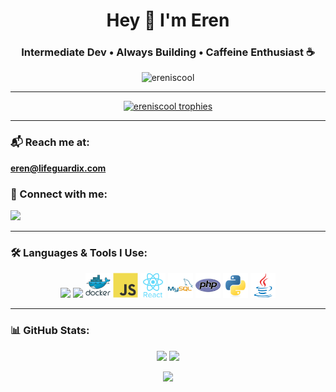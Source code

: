 <h1 align="center">Hey 👋 I'm Eren</h1>
<h3 align="center">Intermediate Dev • Always Building • Caffeine Enthusiast ☕</h3>

<p align="center">
  <img src="https://komarev.com/ghpvc/?username=ereniscool&label=Profile%20Views&color=ff69b4&style=flat-square" alt="ereniscool" />
</p>

---

<p align="center">
  <a href="https://github.com/ryo-ma/github-profile-trophy">
    <img src="https://github-profile-trophy.vercel.app/?username=ereniscool&theme=onedark&title=Commits,Followers,Repositories,Issues" alt="ereniscool trophies" />
  </a>
</p>

---

### 📬 Reach me at:  
**eren@lifeguardix.com**

### 📱 Connect with me:
<p align="left">
  <a href="https://instagram.com/shabomp" target="_blank">
    <img src="https://img.shields.io/badge/Instagram-E4405F?style=for-the-badge&logo=instagram&logoColor=white" />
  </a>
</p>

---

### 🛠️ Languages & Tools I Use:
<p align="center">
  <img src="https://raw.githubusercontent.com/devicons/devicon/master/icons/aws/aws-original.svg" width="40"/>
  <img src="https://www.vectorlogo.zone/logos/microsoft_azure/microsoft_azure-icon.svg" width="40"/>
  <img src="https://raw.githubusercontent.com/devicons/devicon/master/icons/docker/docker-original-wordmark.svg" width="40"/>
  <img src="https://raw.githubusercontent.com/devicons/devicon/master/icons/javascript/javascript-original.svg" width="40"/>
  <img src="https://raw.githubusercontent.com/devicons/devicon/master/icons/react/react-original-wordmark.svg" width="40"/>
  <img src="https://raw.githubusercontent.com/devicons/devicon/master/icons/mysql/mysql-original-wordmark.svg" width="40"/>
  <img src="https://raw.githubusercontent.com/devicons/devicon/master/icons/php/php-original.svg" width="40"/>
  <img src="https://raw.githubusercontent.com/devicons/devicon/master/icons/python/python-original.svg" width="40"/>
  <img src="https://raw.githubusercontent.com/devicons/devicon/master/icons/java/java-original.svg" width="40"/>
</p>

---

### 📊 GitHub Stats:
<p align="center">
  <img src="https://github-readme-stats.vercel.app/api?username=ereniscool&show_icons=true&theme=radical" width="48%" />
  <img src="https://github-readme-streak-stats.herokuapp.com/?user=ereniscool&theme=radical" width="48%" />
</p>

<p align="center">
  <img src="https://github-readme-stats.vercel.app/api/top-langs?username=ereniscool&layout=compact&theme=radical" width="50%" />
</p>
